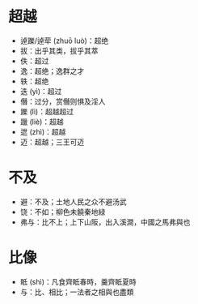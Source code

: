 # 超越
* 逴躒/逴荦 (zhuō luò)：超绝
* 拔：出乎其类，拔乎其萃
* 佚：超过
* 逸：超绝；逸群之才
* 轶：超绝
* 迭 (yì)：超过
* 僭：过分，赏僭则惧及淫人
* 躒 (lì)：超越超过
* 躐 (liè)：超越
* 迣 (zhì)：超越
* 迈：超越；三王可迈
# 不及
* 避：不及；土地人民之众不避汤武
* 饶：不如；柳色未饒秦地緑
* 弗与：比不上；上下山阪，出入溪澗，中國之馬弗與也
# 比像
* 眡 (shì)：凡食齊眡春時，羹齊眡夏時
* 与：比、相比；一法者之相與也盡類
